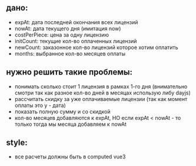 ## дано:

- expAt: дата последней окончания всех лицензий
- nowAt: дата текущего дня (имитация now)
- costPerPiece: цена за одну лицензию
- initCount: текущие кол-во оплаченных лицензий
- newCount: заказонное кол-во лицензий которое хотим оплатить
- months: выбранное кол-во месяцев оплаты

## нужно решить такие проблемы:

- понимать сколько стоит 1 лицензия в рамках 1-го дня (внимательно смотри так как разное кол-во дней в месяцах использую либу dayjs)
- рассчитать скидку за уже оплачиваемые лицензии (так как момент оплаты это y - дата)
- показать полную сумму и со скидкой
- кол-во месяцев добавляются к expAt, НО если expAt < nowAt - то только тогда мы месяца добавляем к nowAt

## style:

- все расчеты должны быть в computed vue3
